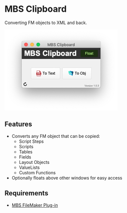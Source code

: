 # MBS Clipboard

Converting FM objects to XML and back.

![MBS_Clipboard_Image](assets/MBS_Clipboard_Image.png)

## Features

- Converts any FM object that can be copied:
  - Script Steps
  - Scripts
  - Tables
  - Fields
  - Layout Objects
  - ValueLists
  - Custom Functions
- Optionally floats above other windows for easy access

## Requirements

- [MBS FileMaker Plug-in](https://www.monkeybreadsoftware.de/filemaker/)
